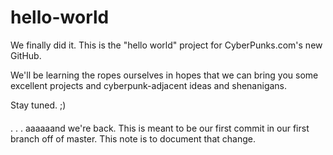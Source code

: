 # hello-world

We finally did it.  This is the "hello world" project for CyberPunks.com's new GitHub.  

We'll be learning the ropes ourselves in hopes that we can bring you some excellent projects and cyberpunk-adjacent ideas and shenanigans.   

Stay tuned. ;)


####


. . . aaaaaand we're back.  This is meant to be our first commit in our first branch off of master.  This note is to document that change.
